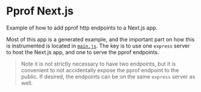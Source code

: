 # Pprof Next.js

Example of how to add pprof http endpoints to a Next.js app.

Most of this app is a generated example, and the important part on how this is instrumented is located in [`main.js`](./main.js). The key is to use one `express` server to host the Next.js app, and one to serve the pprof endpoints.

> Note it is not strictly necessary to have two endpoints, but it is convenient to not accidentally expose the pprof endpoint to the public. If desired, the endpoints can be on the same `express` server as well.